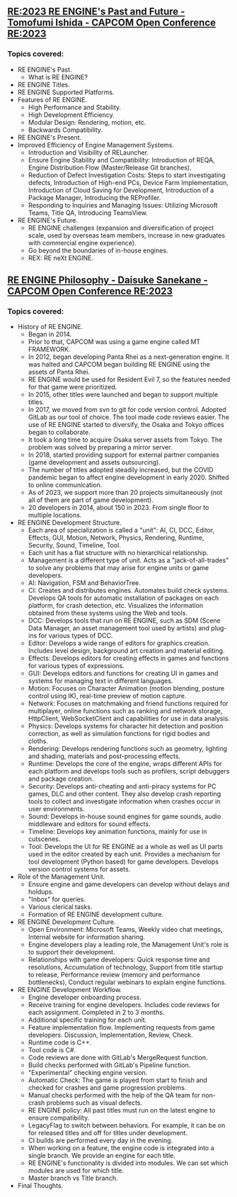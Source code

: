 ## [RE:2023 RE ENGINE's Past and Future - Tomofumi Ishida - CAPCOM Open Conference RE:2023](https://www.youtube.com/watch?v=ibv9319dIQA)
### Topics covered:
* RE ENGINE's Past.
  * What is RE ENGINE?
* RE ENGINE Titles.
* RE ENGINE Supported Platforms.
* Features of RE ENGINE.
  * High Performance and Stability.
  * High Development Efficiency.
  * Modular Design: Rendering, motion, etc.
  * Backwards Compatibility.
* RE ENGINE's Present.
* Improved Efficiency of Engine Management Systems.
  * Introduction and Visibility of RELauncher.
  * Ensure Engine Stability and Compatibility: Introduction of REQA, Engine Distribution Flow (Master/Release Git branches).
  * Reduction of Defect Investigation Costs: Steps to start investigating defects, Introduction of High-end PCs, Device Farm Implementation, Introduction of Cloud Saving for Development, Introduction of a Package Manager, Introducing the REProfiler.
  * Responding to Inquiries and Managing Issues: Utilizing Microsoft Teams, Title QA, Introducing TeamsView.
* RE ENGINE's Future.
  * RE ENGINE challenges (expansion and diversification of project scale, used by overseas team members, increase in new graduates with commercial engine experience).
  * Go beyond the boundaries of in-house engines.
  * REX: RE neXt ENGINE.

## [RE ENGINE Philosophy - Daisuke Sanekane - CAPCOM Open Conference RE:2023](https://www.youtube.com/watch?v=mqEMFJHUn3g)
### Topics covered:
* History of RE ENGINE.
  * Began in 2014. 
  * Prior to that, CAPCOM was using a game engine called MT FRAMEWORK.
  * In 2012, began developing Panta Rhei as a next-generation engine. It was halted and CAPCOM began building RE ENGINE using the assets of Panta Rhei.
  * RE ENGINE would be used for Resident Evil 7, so the features needed for that game were prioritized.
  * In 2015, other titles were launched and began to support multiple titles.
  * In 2017, we moved from svn to git for code version control. Adopted GitLab as our tool of choice. The tool made code reviews easier. The use of RE ENGINE started to diversify, the Osaka and Tokyo offices began to collaborate.
  * It took a long time to acquire Osaka server assets from Tokyo. The problem was solved by preparing a mirror server.
  * In 2018, started providing support for external partner companies (game development and assets outsourcing).
  * The number of titles adopted steadily increased, but the COVID pandemic began to affect engine development in early 2020. Shifted to online communication.
  * As of 2023, we support more than 20 projects simultaneously (not all of them are part of game development).
  * 20 developers in 2014, about 150 in 2023. From single floor to multiple locations.
* RE ENGINE Development Structure.
  * Each area of specialization is called a "unit": AI, CI, DCC, Editor, Effects, GUI, Motion, Network, Physics, Rendering, Runtime, Security, Sound, Timeline, Tool.
  * Each unit has a flat structure with no hierarchical relationship.
  * Management is a different type of unit. Acts as a "jack-of-all-trades" to solve any problems that may arise for engine units or game developers.
  * AI: Navigation, FSM and BehaviorTree.
  * CI: Creates and distributes engines. Automates build check systems. Develops QA tools for automatic installation of packages on each platform, for crash detection, etc. Visualizes the information obtained from these systems using the Web and tools.
  * DCC: Develops tools that run on RE ENGINE, such as SDM (Scene Data Manager, an asset management tool used by artists) and plug-ins for various types of DCC.
  * Editor: Develops a wide range of editors for graphics creation. Includes level design, background art creation and material editing.
  * Effects: Develops editors for creating effects in games and functions for various types of expressions.
  * GUI: Develops editors and functions for creating UI in games and systems for managing text in different languages.
  * Motion: Focuses on Character Animation (motion blending, posture control using IK), real-time preview of motion capture.
  * Network: Focuses on matchmaking and friend functions required for multiplayer, online functions such as ranking and network storage, HttpClient, WebSocketClient and capabilities for use in data analysis.
  * Physics: Develops systems for character hit detection and position correction, as well as simulation functions for rigid bodies and cloths.
  * Rendering: Develops rendering functions such as geometry, lighting and shading, materials and post-processing effects.
  * Runtime: Develops the core of the engine, wraps different APIs for each platform and develops tools such as profilers, script debuggers and package creation.
  * Security: Develops anti-cheating and anti-piracy systems for PC games, DLC and other content. They also develop crash reporting tools to collect and investigate information when crashes occur in user environments.
  * Sound: Develops in-house sound engines for game sounds, audio middleware and editors for sound effects.
  * Timeline: Develops key animation functions, mainly for use in cutscenes.
  * Tool: Develops the UI for RE ENGINE as a whole as well as UI parts used in the editor created by each unit. Provides a mechanism for tool development (Python based) for game developers. Develops version control systems for assets.
* Role of the Management Unit.
  * Ensure engine and game developers can develop without delays and holdups.
  * "Inbox" for queries.
  * Various clerical tasks.
  * Formation of RE ENGINE development culture.
* RE ENGINE Development Culture.
  * Open Environment: Microsoft Teams, Weekly video chat meetings, Internal website for information sharing.
  * Engine developers play a leading role, the Management Unit's role is to support their development.
  * Relationships with game developers: Quick response time and resolutions, Accumulation of technology, Support from title startup to release, Performance review (memory and performance bottlenecks), Conduct regular webinars to explain engine functions.
* RE ENGINE Development Workflow.
  * Engine developer onboarding process.
  * Receive training for engine developers. Includes code reviews for each assignment. Completed in 2 to 3 months.
  * Additional specific training for each unit.
  * Feature implementation flow. Implementing requests from game developers. Discussion, Implementation, Review, Check.
  * Runtime code is C++.
  * Tool code is C#.
  * Code reviews are done with GitLab's MergeRequest function.
  * Build checks performed with GitLab's Pipeline function.
  * "Experimental" checking engine version.
  * Automatic Check: The game is played from start to finish and checked for crashes and game progression problems.
  * Manual checks performed with the help of the QA team for non-crash problems such as visual defects.
  * RE ENGINE policy: All past titles must run on the latest engine to ensure compatibility.
  * LegacyFlag to switch between behaviors. For example, it can be on for released titles and off for titles under development.
  * CI builds are performed every day in the evening.
  * When working on a feature, the engine code is integrated into a single branch. We provide an engine for each title.
  * RE ENGINE's functionality is divided into modules. We can set which modules are used for which title.
  * Master branch vs Title branch.
* Final Thoughts.

